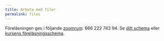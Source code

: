 ```yaml
---
title: Arbeta med filer
permalink: files
---
```

Föreläsningen ges i följande [zoomrum][zoom-room]: 666 222 743 94. Se [ditt 
schema][schedule-personal] eller [kursens föreläsningsschema][schedule].

[zoom-room]: https://kth-se.zoom.us/j/66622274394
[schedule-personal]: https://www.kth.se/social/home/personal-menu/schema/
[schedule]: https://cloud.timeedit.net/kth/web/public01/ri1Y9X94Q5wZ6QQvx80Z0Yo5yyY48Z93Z775Q05Qg626QYy6.html#contentlinks

